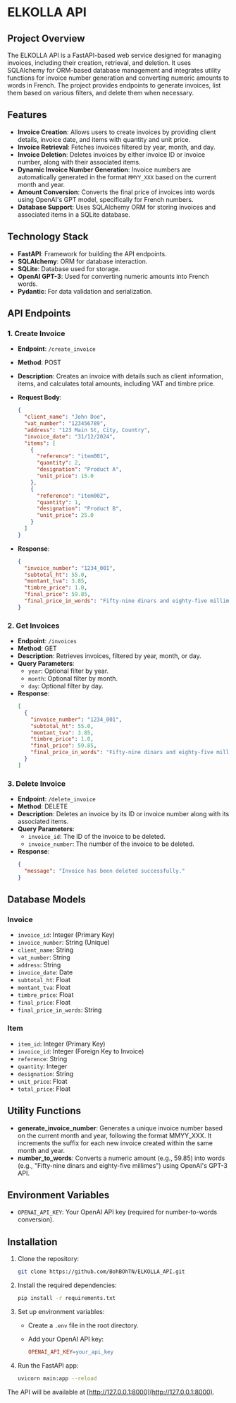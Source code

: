 
# ELKOLLA API

## Project Overview
The ELKOLLA API is a FastAPI-based web service designed for managing invoices, including their creation, retrieval, and deletion. It uses SQLAlchemy for ORM-based database management and integrates utility functions for invoice number generation and converting numeric amounts to words in French. The project provides endpoints to generate invoices, list them based on various filters, and delete them when necessary.

## Features

- **Invoice Creation**: Allows users to create invoices by providing client details, invoice date, and items with quantity and unit price.
- **Invoice Retrieval**: Fetches invoices filtered by year, month, and day.
- **Invoice Deletion**: Deletes invoices by either invoice ID or invoice number, along with their associated items.
- **Dynamic Invoice Number Generation**: Invoice numbers are automatically generated in the format `MMYY_XXX` based on the current month and year.
- **Amount Conversion**: Converts the final price of invoices into words using OpenAI's GPT model, specifically for French numbers.
- **Database Support**: Uses SQLAlchemy ORM for storing invoices and associated items in a SQLite database.

## Technology Stack
- **FastAPI**: Framework for building the API endpoints.
- **SQLAlchemy**: ORM for database interaction.
- **SQLite**: Database used for storage.
- **OpenAI GPT-3**: Used for converting numeric amounts into French words.
- **Pydantic**: For data validation and serialization.

## API Endpoints

### 1. **Create Invoice**
- **Endpoint**: `/create_invoice`
- **Method**: POST
- **Description**: Creates an invoice with details such as client information, items, and calculates total amounts, including VAT and timbre price.
- **Request Body**:
  ```json
  {
    "client_name": "John Doe",
    "vat_number": "123456789",
    "address": "123 Main St, City, Country",
    "invoice_date": "31/12/2024",
    "items": [
      {
        "reference": "item001",
        "quantity": 2,
        "designation": "Product A",
        "unit_price": 15.0
      },
      {
        "reference": "item002",
        "quantity": 1,
        "designation": "Product B",
        "unit_price": 25.0
      }
    ]
  }
  ```

- **Response**:
  ```json
  {
    "invoice_number": "1234_001",
    "subtotal_ht": 55.0,
    "montant_tva": 3.85,
    "timbre_price": 1.0,
    "final_price": 59.85,
    "final_price_in_words": "Fifty-nine dinars and eighty-five millimes"
  }
  ```

### 2. **Get Invoices**
- **Endpoint**: `/invoices`
- **Method**: GET
- **Description**: Retrieves invoices, filtered by year, month, or day.
- **Query Parameters**:
  - `year`: Optional filter by year.
  - `month`: Optional filter by month.
  - `day`: Optional filter by day.
- **Response**:
  ```json
  [
    {
      "invoice_number": "1234_001",
      "subtotal_ht": 55.0,
      "montant_tva": 3.85,
      "timbre_price": 1.0,
      "final_price": 59.85,
      "final_price_in_words": "Fifty-nine dinars and eighty-five millimes"
    }
  ]
  ```

### 3. **Delete Invoice**
- **Endpoint**: `/delete_invoice`
- **Method**: DELETE
- **Description**: Deletes an invoice by its ID or invoice number along with its associated items.
- **Query Parameters**:
  - `invoice_id`: The ID of the invoice to be deleted.
  - `invoice_number`: The number of the invoice to be deleted.
- **Response**:
  ```json
  {
    "message": "Invoice has been deleted successfully."
  }
  ```

## Database Models

### Invoice
- `invoice_id`: Integer (Primary Key)
- `invoice_number`: String (Unique)
- `client_name`: String
- `vat_number`: String
- `address`: String
- `invoice_date`: Date
- `subtotal_ht`: Float
- `montant_tva`: Float
- `timbre_price`: Float
- `final_price`: Float
- `final_price_in_words`: String

### Item
- `item_id`: Integer (Primary Key)
- `invoice_id`: Integer (Foreign Key to Invoice)
- `reference`: String
- `quantity`: Integer
- `designation`: String
- `unit_price`: Float
- `total_price`: Float

## Utility Functions

- **generate_invoice_number**: Generates a unique invoice number based on the current month and year, following the format MMYY_XXX. It increments the suffix for each new invoice created within the same month and year.
- **number_to_words**: Converts a numeric amount (e.g., 59.85) into words (e.g., "Fifty-nine dinars and eighty-five millimes") using OpenAI's GPT-3 API.

## Environment Variables
- `OPENAI_API_KEY`: Your OpenAI API key (required for number-to-words conversion).

## Installation
1. Clone the repository:

   ```bash
   git clone https://github.com/BohBOhTN/ELKOLLA_API.git
   ```

2. Install the required dependencies:

   ```bash
   pip install -r requirements.txt
   ```

3. Set up environment variables:
   - Create a `.env` file in the root directory.
   - Add your OpenAI API key:

     ```makefile
     OPENAI_API_KEY=your_api_key
     ```

4. Run the FastAPI app:

   ```bash
   uvicorn main:app --reload
   ```

The API will be available at [http://127.0.0.1:8000](http://127.0.0.1:8000).
